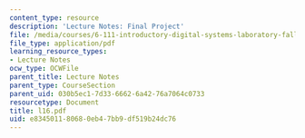 ```yaml
---
content_type: resource
description: 'Lecture Notes: Final Project'
file: /media/courses/6-111-introductory-digital-systems-laboratory-fall-2002/e834501180680eb47bb9df519b24dc76_l16.pdf
file_type: application/pdf
learning_resource_types:
- Lecture Notes
ocw_type: OCWFile
parent_title: Lecture Notes
parent_type: CourseSection
parent_uid: 030b5ec1-7d33-6662-6a42-76a7064c0733
resourcetype: Document
title: l16.pdf
uid: e8345011-8068-0eb4-7bb9-df519b24dc76
---
```

